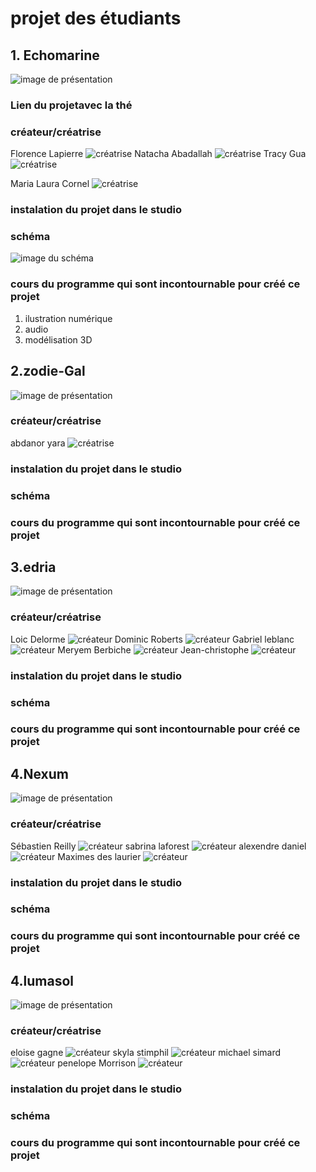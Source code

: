# projet des étudiants 

## 1. Echomarine

![image de présentation](media/banniere.png)

### Lien du projetavec la thé
### créateur/créatrise

Florence Lapierre 
![créatrise](media/Florence.png)
Natacha Abadallah
![créatrise](media/natacha.png)
Tracy Gua
![créatrise](media/C.png)

Maria Laura Cornel
![créatrise](media/Maria.png)
### instalation du projet dans le studio


### schéma
![image du schéma](media/shema.png)
### cours du programme qui sont incontournable pour créé ce projet
1. ilustration numérique 
2. audio
3. modélisation 3D

## 2.zodie-Gal
![image de présentation](media/zodiadiegal-banniere.png)

### créateur/créatrise 
 abdanor yara
![créatrise](media/abdanor_yara_etudiant.png)
### instalation du projet dans le studio
### schéma
### cours du programme qui sont incontournable pour créé ce projet


## 3.edria
![image de présentation](media/banniereedria.png)

### créateur/créatrise
Loic Delorme
![créateur](media/loic.png)
 Dominic Roberts
![créateur](media/dom.png)
 Gabriel leblanc
![créateur](media/Gabrielleblanc.png)
 Meryem Berbiche
 ![créateur](media/meryemberbiche.png)
 Jean-christophe
 ![créateur](media/jeanchristophe.png)
 ### instalation du projet dans le studio
 ### schéma
### cours du programme qui sont incontournable pour créé ce projet

## 4.Nexum
![image de présentation](media/bannièreNexum.png)

### créateur/créatrise
Sébastien Reilly
![créateur](media/sebastien_portrait.png)
sabrina laforest
![créateur](media/sabrina_portrait.png)
alexendre daniel
![créateur](media/alexandre_portrait.png)
Maximes des laurier
![créateur](media/maxime.png)
 ### instalation du projet dans le studio
 ### schéma
### cours du programme qui sont incontournable pour créé ce projet

## 4.lumasol
![image de présentation](media/banniere_page_projet.jpg)

### créateur/créatrise
eloise gagne
![créateur](media/profile_eloise.png)
skyla stimphil
![créateur](media/photo_equipe_so.png)
michael simard
![créateur](media/photo_equipe_so_3membres.png)
penelope Morrison
![créateur](media/photo_equipe_so_4membres.png)
 ### instalation du projet dans le studio
 ### schéma
### cours du programme qui sont incontournable pour créé ce projet
